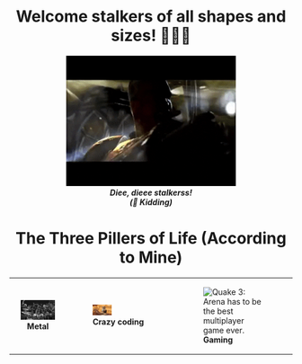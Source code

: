 
<h1 align="center"> Welcome stalkers of all shapes and sizes! 🤘️😈️🤘️ </h1>

<p align="center">
  <img src="q3_tr.gif" alt="Quake 3: Greatest game of all time!" width="60%"><br>
  <b><i>Diee, dieee stalkerss! <br>(🤪️ Kidding)</i></b>
</p>

<!--
**Naushikha/Naushikha** is a ✨ _special_ ✨ repository because its `README.md` (this file) appears on your GitHub profile.

Here are some ideas to get you started:

- 🔭 I’m currently working on ...
- 🌱 I’m currently learning ...
- 👯 I’m looking to collaborate on ...
- 🤔 I’m looking for help with ...
- 💬 Ask me about ...
- 📫 How to reach me: ...
- 😄 Pronouns: ...
- ⚡ Fun fact: ...
-->
<h1 align="center"> The Three Pillers of Life (According to Mine) </h1>

<center>
<table style="width:100%">
  <tr>
    <td>
        <center>
        <img src="log.gif" alt="Yup, it's Lamb of God" width="70%"> <br>
        <b>Metal</b>
        </center>
    </td>
    <td>
      <figure>
        <img src="code.gif" alt="This cat is basically me trying to meet deadlines" width="33%"> <br>
        <b>Crazy coding</b>
      </figure>
    </td>
    <td>
      <figure>
        <img src="q3_gp.gif" alt="Quake 3: Arena has to be the best multiplayer game ever." width="33%"> <br>
        <b>Gaming</b>
      </figure>
    </td>
  </tr>
</table>
</center>
